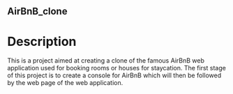 ## AirBnB_clone

# Description

This is a project aimed at creating a clone of the famous AirBnB web application used for booking rooms or houses for staycation. The first stage of this project is to create a console for AirBnB which will then be followed by the web page of the web application.
